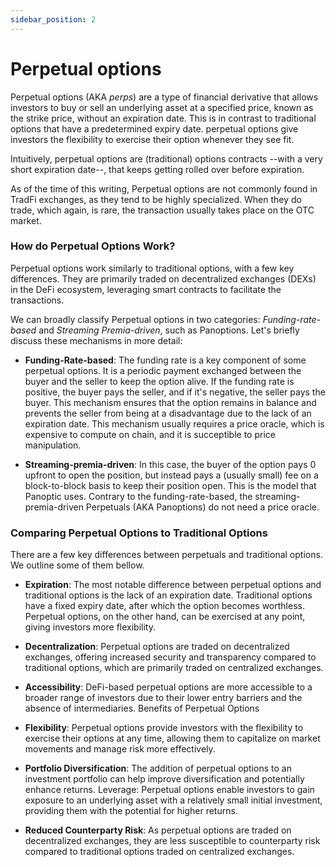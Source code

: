 ```yaml
---
sidebar_position: 2
---
```


# Perpetual options


Perpetual options (AKA *perps*) are a type of financial derivative that allows investors to buy or sell an underlying asset at a specified price, known as the strike price, without an expiration date. This is in contrast to traditional options that have a predetermined expiry date. perpetual options give investors the flexibility to exercise their option whenever they see fit. 

Intuitively, perpetual options are (traditional) options contracts --with a very short expiration date--, that keeps getting rolled over before expiration. 

As of the time of this writing, Perpetual options are not commonly found in TradFi exchanges, as they tend to be highly specialized. When they do trade, which again, is rare, the transaction usually takes place on the OTC market. 


### How do Perpetual Options Work?

Perpetual options work similarly to traditional options, with a few key differences. They are primarily traded on decentralized exchanges (DEXs) in the DeFi ecosystem, leveraging smart contracts to facilitate the transactions.

We can broadly classify Perpetual options in two categories: *Funding-rate-based* and *Streaming Premia-driven*, such as Panoptions. Let's briefly discuss these mechanisms in more detail:


- **Funding-Rate-based**: The funding rate is a key component of some perpetual options. It is a periodic payment exchanged between the buyer and the seller to keep the option alive. If the funding rate is positive, the buyer pays the seller, and if it's negative, the seller pays the buyer. This mechanism ensures that the option remains in balance and prevents the seller from being at a disadvantage due to the lack of an expiration date. This mechanism usually requires a price oracle, which is expensive to compute on chain, and it is succeptible to price manipulation.

- **Streaming-premia-driven**: In this case, the buyer of the option pays 0 upfront to open the position, but instead pays a (usually small) fee on a block-to-block basis to keep their position open. This is the model that Panoptic uses. Contrary to the funding-rate-based, the streaming-premia-driven Perpetuals (AKA Panoptions) do not need a price oracle. 


### Comparing Perpetual Options to Traditional Options

There are a few key differences between perpetuals and traditional options. We outline some of them bellow. 

- **Expiration**: The most notable difference between perpetual options and traditional options is the lack of an expiration date. Traditional options have a fixed expiry date, after which the option becomes worthless. Perpetual options, on the other hand, can be exercised at any point, giving investors more flexibility.

- **Decentralization**: Perpetual options are traded on decentralized exchanges, offering increased security and transparency compared to traditional options, which are primarily traded on centralized exchanges.

- **Accessibility**: DeFi-based perpetual options are more accessible to a broader range of investors due to their lower entry barriers and the absence of intermediaries.
Benefits of Perpetual Options

- **Flexibility**: Perpetual options provide investors with the flexibility to exercise their options at any time, allowing them to capitalize on market movements and manage risk more effectively.

- **Portfolio Diversification**: The addition of perpetual options to an investment portfolio can help improve diversification and potentially enhance returns.
Leverage: Perpetual options enable investors to gain exposure to an underlying asset with a relatively small initial investment, providing them with the potential for higher returns.

- **Reduced Counterparty Risk**: As perpetual options are traded on decentralized exchanges, they are less susceptible to counterparty risk compared to traditional options traded on centralized exchanges.